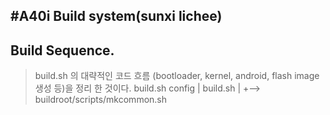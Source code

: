 #A40i Build system(sunxi lichee)
-----

## Build Sequence.

> build.sh 의 대략적인 코드 흐름 (bootloader, kernel, android, flash image 생성 등)을 정리 한 것이다.
build.sh config
	|
build.sh
	|
	+--> buildroot/scripts/mkcommon.sh 
